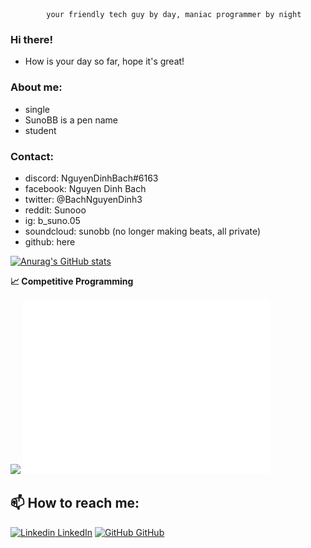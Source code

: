             your friendly tech guy by day, maniac programmer by night

### Hi there!
- How is your day so far, hope it's great!

### About me:
- single
- SunoBB is a pen name
- student

### Contact:
- discord: NguyenDinhBach#6163
- facebook: Nguyen Dinh Bach
- twitter: @BachNguyenDinh3
- reddit: Sunooo
- ig: b_suno.05
- soundcloud: sunobb (no longer making beats, all private)
- github: here

[![Anurag's GitHub stats](https://github-readme-stats.vercel.app/api?username=SunoBB&custom_title=My%20GitHub%27s%20Stats&count_private=true&include_all_commits=true&show_icons=true&theme=dracula)](https://github.com/anuraghazra/github-readme-stats)

<b>&#128200; Competitive Programming</b>
<p float="left">
<img height="273em" src="https://leetcard.jacoblin.cool/SunoBB?theme=dark&font=Karma&ext=contest" />
<img height="280em" src="https://raw.githubusercontent.com/SunoBB/cf-stats/main/output/light_card.svg#gh-dark-mode-only" />
</p>

## 📫 How to reach me: 

[![Linkedin](https://i.stack.imgur.com/gVE0j.png) LinkedIn](https://www.linkedin.com/in/nguyen-dinh-bach-0926a7244/) [![GitHub](https://i.stack.imgur.com/tskMh.png) GitHub](https://github.com/SunoBB)
<!-- [![Youtube](https://github.com/SunoBB/introduction/blob/main/Youtube.png) Youtube]() -->


